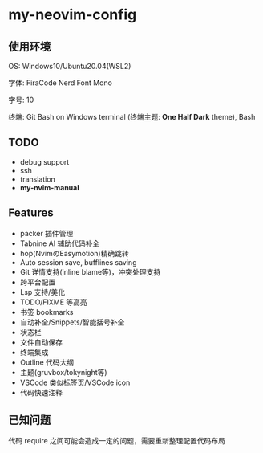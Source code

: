 # my-neovim-config

## 使用环境

OS: Windows10/Ubuntu20.04(WSL2)

字体: FiraCode Nerd Font Mono

字号: 10

终端: Git Bash on Windows terminal (终端主题: **One Half Dark** theme), Bash

## TODO

- debug support
- ssh
- translation
- **my-nvim-manual**

## Features

- packer 插件管理
- Tabnine AI 辅助代码补全
- hop(NvimのEasymotion)精确跳转
- Auto session save, bufflines saving
- Git 详情支持(inline blame等)，冲突处理支持
- 跨平台配置
- Lsp 支持/美化
- TODO/FIXME 等高亮
- 书签 bookmarks
- 自动补全/Snippets/智能括号补全
- 状态栏
- 文件自动保存
- 终端集成
- Outline 代码大纲
- 主题(gruvbox/tokynight等)
- VSCode 类似标签页/VSCode icon
- 代码快速注释

## 已知问题

代码 require 之间可能会造成一定的问题，需要重新整理配置代码布局

